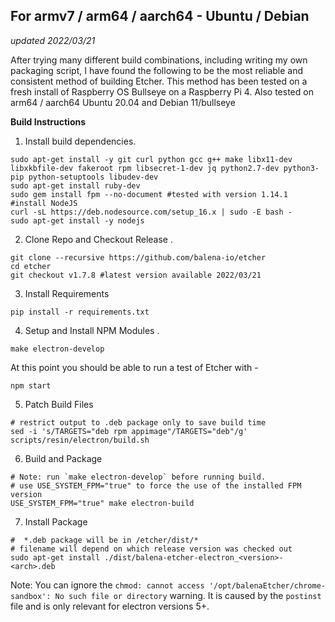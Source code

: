 ## For armv7 / arm64 / aarch64 - Ubuntu / Debian
*updated 2022/03/21*

After trying many different build combinations, including writing my own packaging script, I have found the following to be the most reliable and consistent method of building Etcher. This method has been tested on a fresh install of Raspberry OS Bullseye on a Raspberry Pi 4.
Also tested on arm64 / aarch64 Ubuntu 20.04 and Debian 11/bullseye

**Build Instructions**
1. Install build dependencies.  
```
sudo apt-get install -y git curl python gcc g++ make libx11-dev libxkbfile-dev fakeroot rpm libsecret-1-dev jq python2.7-dev python3-pip python-setuptools libudev-dev
sudo apt-get install ruby-dev
sudo gem install fpm --no-document #tested with version 1.14.1
#install NodeJS
curl -sL https://deb.nodesource.com/setup_16.x | sudo -E bash -
sudo apt-get install -y nodejs
```

2. Clone Repo and Checkout Release . 
```
git clone --recursive https://github.com/balena-io/etcher
cd etcher
git checkout v1.7.8 #latest version available 2022/03/21
```

3. Install Requirements  
```
pip install -r requirements.txt
```

4. Setup and Install NPM Modules . 
```
make electron-develop
``` 
At this point you should be able to run a test of Etcher with -
```
npm start
```

5. Patch Build Files 
```
# restrict output to .deb package only to save build time
sed -i 's/TARGETS="deb rpm appimage"/TARGETS="deb"/g' scripts/resin/electron/build.sh
```

6. Build and Package  

```
# Note: run `make electron-develop` before running build.
# use USE_SYSTEM_FPM="true" to force the use of the installed FPM version
USE_SYSTEM_FPM="true" make electron-build 
```

7. Install Package 
```
#  *.deb package will be in /etcher/dist/*
# filename will depend on which release version was checked out
sudo apt-get install ./dist/balena-etcher-electron_<version>-<arch>.deb 
```
Note: You can ignore the `chmod: cannot access '/opt/balenaEtcher/chrome-sandbox': No such file or directory` warning. It is caused by the `postinst` file and is only relevant for electron versions 5+.
